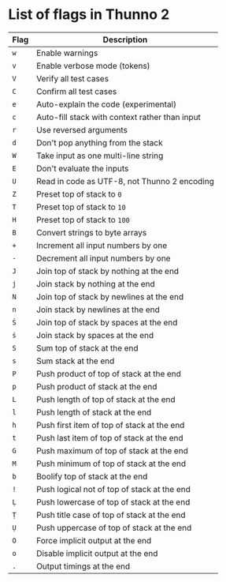 # List of flags in Thunno 2

| Flag | Description                                    |
|------|------------------------------------------------|
| `w`  | Enable warnings                                |
| `v`  | Enable verbose mode (tokens)                   |
| `V`  | Verify all test cases                          |
| `C`  | Confirm all test cases                         |
| `e`  | Auto-explain the code (experimental)           |
| `c`  | Auto-fill stack with context rather than input |
| `r`  | Use reversed arguments                         |
| `d`  | Don't pop anything from the stack              |
| `W`  | Take input as one multi-line string            |
| `E`  | Don't evaluate the inputs                      |
| `U`  | Read in code as UTF-8, not Thunno 2 encoding   |
| `Z`  | Preset top of stack to `0`                     |
| `T`  | Preset top of stack to `10`                    |
| `H`  | Preset top of stack to `100`                   |
| `B`  | Convert strings to byte arrays                 |
| `+`  | Increment all input numbers by one             |
| `-`  | Decrement all input numbers by one             |
| `J`  | Join top of stack by nothing at the end        |
| `j`  | Join stack by nothing at the end               |
| `N`  | Join top of stack by newlines at the end       |
| `n`  | Join stack by newlines at the end              |
| `Ṡ`  | Join top of stack by spaces at the end         |
| `ṡ`  | Join stack by spaces at the end                |
| `S`  | Sum top of stack at the end                    |
| `s`  | Sum stack at the end                           |
| `P`  | Push product of top of stack at the end        |
| `p`  | Push product of stack at the end               |
| `L`  | Push length of top of stack at the end         |
| `l`  | Push length of stack at the end                |
| `h`  | Push first item of top of stack at the end     |
| `t`  | Push last item of top of stack at the end      |
| `G`  | Push maximum of top of stack at the end        |
| `M`  | Push minimum of top of stack at the end        |
| `b`  | Boolify top of stack at the end                |
| `!`  | Push logical not of top of stack at the end    |
| `Ḷ`  | Push lowercase of top of stack at the end      |
| `Ṭ`  | Push title case of top of stack at the end     |
| `Ụ`  | Push uppercase of top of stack at the end      |
| `O`  | Force implicit output at the end               |
| `o`  | Disable implicit output at the end             |
| `.`  | Output timings at the end                      |